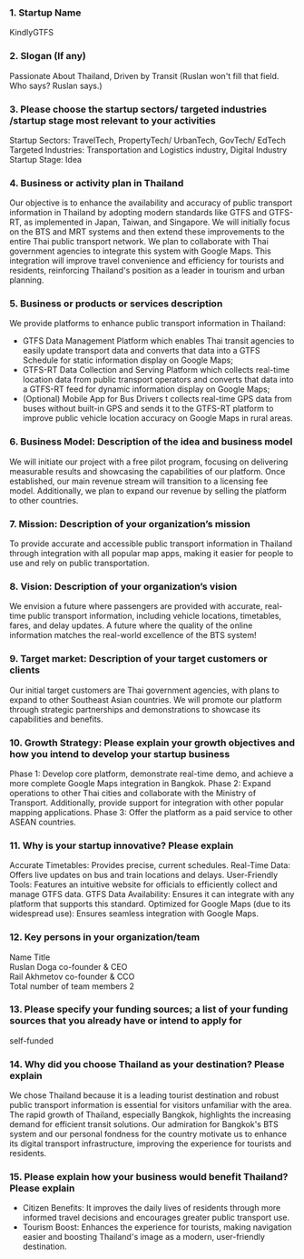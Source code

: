 ### 1. Startup Name

KindlyGTFS

### 2. Slogan (If any)  

Passionate About Thailand, Driven by Transit (Ruslan won't fill that field. Who says? Ruslan says.)

### 3. Please choose the startup sectors/ targeted industries /startup stage most relevant to your activities  

Startup Sectors: TravelTech, PropertyTech/ UrbanTech, GovTech/ EdTech  
Targeted Industries: Transportation and Logistics industry, Digital Industry  
Startup Stage: Idea

### 4. Business or activity plan in Thailand  
Our objective is to enhance the availability and accuracy of public transport information in Thailand by adopting modern standards like GTFS and GTFS-RT, as implemented in Japan, Taiwan, and Singapore. We will initially focus on the BTS and MRT systems and then extend these improvements to the entire Thai public transport network.
We plan to collaborate with Thai government agencies to integrate this system with Google Maps. This integration will improve travel convenience and efficiency for tourists and residents, reinforcing Thailand's position as a leader in tourism and urban planning.  

### 5. Business or products or services description  

We provide platforms to enhance public transport information in Thailand:  
- GTFS Data Management Platform which enables Thai transit agencies to easily update transport data and converts that data into a GTFS Schedule for static information display on Google Maps; 
- GTFS-RT Data Collection and Serving Platform which collects real-time location data from public transport operators and converts that data into a GTFS-RT feed for dynamic information display on Google Maps;
- (Optional) Mobile App for Bus Drivers t collects real-time GPS data from buses without built-in GPS and sends it to the GTFS-RT platform to improve public vehicle location accuracy on Google Maps in rural areas.

### 6. Business Model: Description of the idea and business model
We will initiate our project with a free pilot program, focusing on delivering measurable results and showcasing the capabilities of our platform. Once established, our main revenue stream will transition to a licensing fee model. Additionally, we plan to expand our revenue by selling the platform to other countries.

### 7. Mission: Description of your organization’s mission  
To provide accurate and accessible public transport information in Thailand through integration with all popular map apps, making it easier for people to use and rely on public transportation.

### 8. Vision: Description of your organization’s vision  
We envision a future where passengers are provided with accurate, real-time public transport information, including vehicle locations, timetables, fares, and delay updates.
A future where the quality of the online information matches the real-world excellence of the BTS system!

### 9. Target market: Description of your target customers or clients  
Our initial target customers are Thai government agencies, with plans to expand to other Southeast Asian countries. We will promote our platform through strategic partnerships and demonstrations to showcase its capabilities and benefits.

### 10. Growth Strategy: Please explain your growth objectives and how you intend to develop your startup business  
Phase 1: Develop core platform, demonstrate real-time demo, and achieve a more complete Google Maps integration in Bangkok.
Phase 2: Expand operations to other Thai cities and collaborate with the Ministry of Transport. Additionally, provide support for integration with other popular mapping applications.
Phase 3: Offer the platform as a paid service to other ASEAN countries.

### 11. Why is your startup innovative? Please explain  
Accurate Timetables: Provides precise, current schedules. Real-Time Data: Offers live updates on bus and train locations and delays. User-Friendly Tools: Features an intuitive website for officials to efficiently collect and manage GTFS data. GTFS Data Availability: Ensures it can integrate with any platform that supports this standard. Optimized for Google Maps (due to its widespread use): Ensures seamless integration with Google Maps.

### 12. Key persons in your organization/team  
Name Title  
Ruslan Doga co-founder & CEO  
Rail Akhmetov co-founder & CCO  
Total number of team members 2  

### 13. Please specify your funding sources; a list of your funding sources that you already have or intend to apply for  
self-funded  

### 14. Why did you choose Thailand as your destination? Please explain  
We chose Thailand because it is a leading tourist destination and robust public transport information is essential for visitors unfamiliar with the area. The rapid growth of Thailand, especially Bangkok, highlights the increasing demand for efficient transit solutions. Our admiration for Bangkok's BTS system and our personal fondness for the country motivate us to enhance its digital transport infrastructure, improving the experience for tourists and residents.

### 15. Please explain how your business would benefit Thailand? Please explain  
- Citizen Benefits: It improves the daily lives of residents through more informed travel decisions and encourages greater public transport use.
- Tourism Boost: Enhances the experience for tourists, making navigation easier and boosting Thailand's image as a modern, user-friendly destination.
